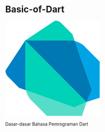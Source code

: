 # Basic-of-Dart

![Screenshot](https://github.com/fajri-rasid1st/Basic-of-Dart/blob/master/src/dart.png)

Dasar-dasar Bahasa Pemrograman Dart
